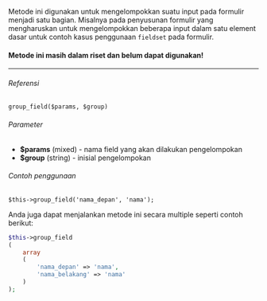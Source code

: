 Metode ini digunakan untuk mengelompokkan suatu input pada formulir menjadi satu bagian. Misalnya pada penyusunan formulir yang mengharuskan untuk mengelompokkan beberapa input dalam satu element dasar untuk contoh kasus penggunaan `fieldset` pada formulir.

#### Metode ini masih dalam riset dan belum dapat digunakan!

---

###### Referensi

`group_field($params, $group)`

###### Parameter

* **$params** (mixed) - nama field yang akan dilakukan pengelompokan
* **$group** (string) - inisial pengelompokan

###### Contoh penggunaan

`$this->group_field('nama_depan', 'nama');`

Anda juga dapat menjalankan metode ini secara multiple seperti contoh berikut:

```php
$this->group_field
(
    array
    (
        'nama_depan' => 'nama',
        'nama_belakang' => 'nama'
    )
);
```
